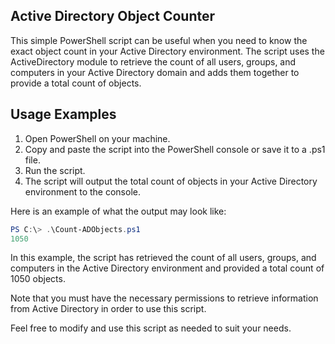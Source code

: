 Active Directory Object Counter
--------------------------------
This simple PowerShell script can be useful when you need to know the exact object count in your Active Directory environment. The script uses the ActiveDirectory module to retrieve the count of all users, groups, and computers in your Active Directory domain and adds them together to provide a total count of objects.

Usage Examples
-------------------------------------

1.  Open PowerShell on your machine.
2.  Copy and paste the script into the PowerShell console or save it to a .ps1 file.
3.  Run the script.
4.  The script will output the total count of objects in your Active Directory environment to the console.

Here is an example of what the output may look like:
```powershell
PS C:\> .\Count-ADObjects.ps1
1050
```
In this example, the script has retrieved the count of all users, groups, and computers in the Active Directory environment and provided a total count of 1050 objects.

Note that you must have the necessary permissions to retrieve information from Active Directory in order to use this script.

Feel free to modify and use this script as needed to suit your needs.